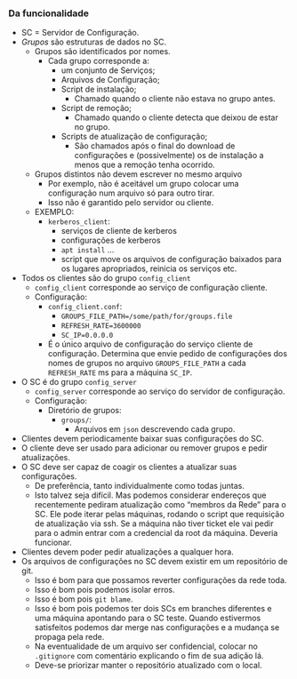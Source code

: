

### Da funcionalidade
* SC = Servidor de Configuração.
* _Grupos_ são estruturas de dados no SC.
  * Grupos são identificados por nomes.
    * Cada grupo corresponde a:
      * um conjunto de Serviços;
      * Arquivos de Configuração;
      * Script   de instalação; 
        * Chamado quando o cliente não estava no grupo antes.
      * Script   de remoção;
        * Chamado quando o cliente detecta que deixou de estar no grupo.
      * Scripts  de atualização de configuração;
        * São chamados após o final do download de configurações e (possivelmente) os de instalação a menos que a remoção tenha ocorrido.
  * Grupos distintos não devem escrever no mesmo arquivo
    * Por exemplo, não é aceitável um grupo colocar uma configuração num arquivo só para outro tirar.
    * Isso não é garantido pelo servidor ou cliente.
  * EXEMPLO:
    * `kerberos_client`:
      * serviços de cliente de kerberos
      * configurações de kerberos
      * `apt install` ...
      * script que move os arquivos de configuração baixados para os lugares apropriados, reinicia os serviços etc. 
* Todos os clientes são do grupo `config_client`
   * `config_client` corresponde ao serviço de configuração cliente.
   * Configuração:
      * `config_client.conf`:
        * `GROUPS_FILE_PATH=/some/path/for/groups.file`
        * `REFRESH_RATE=3600000`
        * `SC_IP=0.0.0.0`
      * É o único arquivo de configuração do serviço cliente de configuração. Determina que envie pedido de 
     configurações dos nomes de grupos no arquivo `GROUPS_FILE_PATH` a cada `REFRESH_RATE` ms para a máquina 
     `SC_IP`.
* O SC é do grupo `config_server`
  * `config_server` corresponde ao serviço do servidor de configuração.
  * Configuração:
    * Diretório de grupos:
      * `groups/`:
        * Arquivos em `json` descrevendo cada grupo.
* Clientes devem periodicamente baixar suas configurações do SC.
* O cliente deve ser usado para adicionar ou remover grupos e pedir atualizações.
* O SC deve ser capaz de coagir os clientes a atualizar suas configurações.
  * De preferência, tanto individualmente como todas juntas.
  * Isto talvez seja difícil. Mas podemos considerar endereços que recentemente pediram atualização como “membros 
    da Rede” para o SC. Ele pode iterar pelas máquinas, rodando o script que requisição de atualização via ssh. 
    Se a máquina não tiver ticket ele vai pedir para o admin entrar com a credencial da root da máquina. Deveria
    funcionar.
* Clientes devem poder pedir atualizações a qualquer hora.
* Os arquivos de configurações no SC devem existir em um repositório de git.
  * Isso é bom para que possamos reverter configurações da rede toda.
  * Isso é bom pois podemos isolar erros.
  * Isso é bom pois `git blame`.
  * Isso é bom pois podemos ter dois SCs em branches diferentes e uma máquina apontando para o SC teste. Quando 
    estivermos satisfeitos podemos dar merge nas configurações e a mudança se propaga pela rede. 
  * Na eventualidade de um arquivo ser confidencial, colocar no `.gitignore` com comentário explicando o fim de sua adição lá.
  * Deve-se priorizar manter o repositório atualizado com o local.
